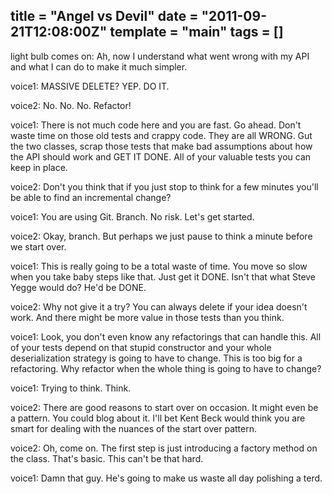title = "Angel vs Devil"
date = "2011-09-21T12:08:00Z"
template = "main"
tags = []
---
light bulb comes on: Ah, now I understand what went wrong with my API and what I can do to make it much simpler.

voice1: MASSIVE DELETE? YEP. DO IT. 

voice2: No. No. No. Refactor!

voice1: There is not much code here and you are fast. Go ahead. Don't waste time on those old tests and crappy code. They are all WRONG. Gut the two classes, scrap those tests that make bad assumptions about how the API should work and GET IT DONE. All of your valuable tests you can keep in place.

voice2: Don't you think that if you just stop to think for a few minutes you'll be able to find an incremental change?

voice1: You are using Git. Branch. No risk. Let's get started.

voice2: Okay, branch. But perhaps we just pause to think a minute before we start over.

voice1: This is really going to be a total waste of time. You move so slow when you take baby steps like that. Just get it DONE. Isn't that what Steve Yegge would do? He'd be DONE.

voice2: Why not give it a try? You can always delete if your idea doesn't work. And there might be more value in those tests than you think.

voice1: Look, you don't even know any refactorings that can handle this. All of your tests depend on that stupid constructor and your whole deserialization strategy is going to have to change. This is too big for a refactoring. Why refactor when the whole thing is going to have to change? 

voice1: Trying to think. Think.

voice2: There are good reasons to start over on occasion. It might even be a pattern. You could blog about it. I'll bet Kent Beck would think you are smart for dealing with the nuances of the start over pattern.

voice2: Oh, come on. The first step is just introducing a factory method on the class. That's basic. This can't be that hard.

voice1: Damn that guy. He's going to make us waste all day polishing a terd.